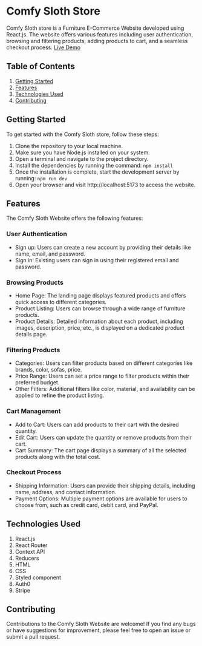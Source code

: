 # Comfy Sloth Store

Comfy Sloth store is a Furniture E-Commerce Website developed using React.js. The website offers various features including user authentication, browsing and filtering products, adding products to cart, and a seamless checkout process.
[Live Demo]([URL](https://react-store-marwan.netlify.app/))

## Table of Contents
1. [Getting Started](#getting-started)
2. [Features](#features)
3. [Technologies Used](#technologies-used)
4. [Contributing](#contributing)

## Getting Started
To get started with the Comfy Sloth store, follow these steps:
1. Clone the repository to your local machine.
2. Make sure you have Node.js installed on your system.
3. Open a terminal and navigate to the project directory.
4. Install the dependencies by running the command:
``` npm install ```
5. Once the installation is complete, start the development server by running:
``` npm run dev ```
6. Open your browser and visit http://localhost:5173 to access the website.

## Features
The Comfy Sloth Website offers the following features:
### User Authentication
- Sign up: Users can create a new account by providing their details like name, email, and password.
- Sign in: Existing users can sign in using their registered email and password.
### Browsing Products
- Home Page: The landing page displays featured products and offers quick access to different categories.
- Product Listing: Users can browse through a wide range of furniture products.
- Product Details: Detailed information about each product, including images, description, price, etc., is displayed on a dedicated product details page.
### Filtering Products
- Categories: Users can filter products based on different categories like brands, color, sofas, price.
- Price Range: Users can set a price range to filter products within their preferred budget.
- Other Filters: Additional filters like color, material, and availability can be applied to refine the product listing.
### Cart Management
- Add to Cart: Users can add products to their cart with the desired quantity.
- Edit Cart: Users can update the quantity or remove products from their cart.
- Cart Summary: The cart page displays a summary of all the selected products along with the total cost.
### Checkout Process
- Shipping Information: Users can provide their shipping details, including name, address, and contact information.
- Payment Options: Multiple payment options are available for users to choose from, such as credit card, debit card, and PayPal.

## Technologies Used
1. React.js
2. React Router
3. Context API
4. Reducers
5. HTML
6. CSS
7. Styled component
8. Auth0
9. Stripe

## Contributing
Contributions to the Comfy Sloth Website are welcome! If you find any bugs or have suggestions for improvement, please feel free to open an issue or submit a pull request.

